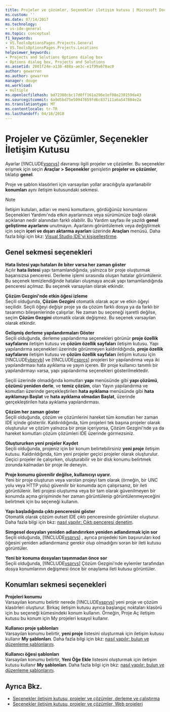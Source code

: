 ```yaml
---
title: Projeler ve çözümler, Seçenekler iletişim kutusu | Microsoft Docs
ms.custom: ''
ms.date: 07/14/2017
ms.technology:
- vs-ide-general
ms.topic: conceptual
f1_keywords:
- VS.ToolsOptionsPages.Projects.General
- VS.ToolsOptionsPages.Projects.Locations
helpviewer_keywords:
- Projects and Solutions Options dialog box
- Options dialog box, Projects and Solutions
ms.assetid: 2801f24e-a138-488a-ae3c-e1f99a678ac0
author: gewarren
ms.author: gewarren
manager: douge
ms.workload:
- multiple
ms.openlocfilehash: bd72380cbc17d0ff161a296e1ef08e238159da43
ms.sourcegitcommit: 6a9d5bd75e50947659fd6c837111a6a547884e2a
ms.translationtype: MT
ms.contentlocale: tr-TR
ms.lasthandoff: 04/16/2018
---
```

# <a name="projects-and-solutions-options-dialog-box"></a>Projeler ve Çözümler, Seçenekler İletişim Kutusu
Ayarlar [!INCLUDE[vsprvs](../../code-quality/includes/vsprvs_md.md)] davranışı ilgili projeler ve çözümler. Bu seçenekler erişmek için seçin **Araçlar > Seçenekler** genişletin **projeler ve çözümler**, tıklatıp **genel**.

Proje ve şablon klasörleri için varsayılan yollar aracılığıyla ayarlanabilir **konumları** aynı iletişim kutusundaki sekmesi.
  
> [!NOTE]
>  İletişim kutuları, adları ve menü komutlarını, gördüğünüz konumlarını Seçenekleri Yardımı'nda etkin ayarlarınıza veya sürümünüze bağlı olarak açıklanan nedir alanından farklı olabilir. Bu Yardım sayfası ile yazıldı **genel geliştirme ayarlarını** unutmayın. Ayarlarını görüntülemek veya değiştirmek için seçin **içeri ve dışarı aktarma ayarları** üzerinde **Araçları** menüsü. Daha fazla bilgi için bkz: [Visual Studio IDE'yi kişiselleştirme](../../ide/personalizing-the-visual-studio-ide.md).  
  
## <a name="general-tab-options"></a>Genel sekmesi seçenekleri

**Hata listesi yapı hataları ile biter varsa her zaman göster**  
Açılır **hata listesi** yapı tamamlandığında, yalnızca bir proje oluşturmak başarısızsa penceresi. Derleme işlemi sırasında oluşan hatalar görüntülenir. Bu seçenek temizlendiğinde hataları oluşmaya ancak yapı tamamlandığında penceresi açılmaz. Bu seçenek varsayılan olarak etkindir.  

**Çözüm Gezgini'nde etkin öğesi izleme**  
Seçili olduğunda, **Çözüm Gezgini** otomatik olarak açar ve etkin öğeyi seçilidir. Seçili öğeyi değişir proje ya da çözüm farklı dosya ya da farklı bir tasarımcı bileşenlerinde çalışırlar. Ne zaman bu seçeneği işaretli değilse, seçim **Çözüm Gezgini** otomatik olarak değişmez. Bu seçenek varsayılan olarak etkindir.  

**Gelişmiş derleme yapılandırmaları Göster**  
Seçili olduğunda, derleme yapılandırma seçenekleri görünür **proje özellik sayfalarını** iletişim kutusu ve **çözüm özellik sayfaları** iletişim kutusu. Yapı yapılandırma seçenekleri üzerinde görünmeyen kaldırıldığında, **proje özellik sayfalarını** iletişim kutusu ve **çözüm özellik sayfaları** iletişim kutusu için [!INCLUDE[vbprvb](../../code-quality/includes/vbprvb_md.md)] ve [!INCLUDE[csprcs](../../data-tools/includes/csprcs_md.md)] projeleri bir yapılandırma veya iki yapılandırması hata ayıklama ve yayın içeren. Bir proje kullanıcı tanımlı bir yapılandırmayı varsa, yapı yapılandırma seçenekleri gösterilmektedir.  

Seçili üzerinde olmadığında komutları **yapı** menüsünde gibi **yapı çözümü**, **çözümü yeniden derle**, ve **temiz çözüm**, olan Yayın yapılandırma ve komutları üzerinde gerçekleştirilen **hata ayıklama** menüsünde gibi **hata ayıklamayı Başlat** ve **hata ayıklama olmadan Başlat**, üzerinde gerçekleştirilen hata ayıklama yapılandırması.  

**Çözüm her zaman göster**  
Seçili olduğunda, çözüm ve çözümlerini hareket tüm komutları her zaman IDE içinde gösterilir. Kaldırıldığında, tüm projeleri tek başına projeler olarak oluşturulur ve çözüm yalnızca bir proje içeriyorsa, Çözüm Gezgini'nde ya da hareket komutları çözüm çözümleri IDE üzerinde görmezsiniz.  

**Oluştururken yeni projeler Kaydet**  
Seçili olduğunda, projeniz için bir konum belirtebilirsiniz **yeni proje** iletişim kutusu. Kaldırıldığında, tüm yeni projeler geçici projeler olarak oluşturulur. Geçici projeler ile çalışırken, oluşturabilir ve bir disk konumu belirtmek zorunda kalmadan bir proje ile deneyin.  

**Proje konumu güvenilir değilse, kullanıcıyı uyarır.**  
Yeni bir proje oluşturun veya varolan projeyi tam olarak (örneğin, bir UNC yolu veya HTTP yolu) güvenilir bir konumda açın çalışırsanız, bir ileti görüntülenir. İleti projesi oluşturma veya bir tam olarak güvenilmeyen bir konumda açma girişiminde her zaman görüntülenip görüntülenmeyeceğini belirtmek için bu seçeneği kullanın.  

**Yapı başladığında çıktı penceresini göster**  
Otomatik olarak çözüm outset IDE çıktı penceresinde görüntüler oluşturur. Daha fazla bilgi için bkz: [nasıl yapılır: Çıktı penceresi denetim](http://msdn.microsoft.com/Library/91aebd15-8854-4a7a-9f7d-57376fb4e858).

**Simgesel dosyaları yeniden adlandırırken yeniden adlandırmak için sor**  
Seçili olduğunda, [!INCLUDE[vsprvs](../../code-quality/includes/vsprvs_md.md)] , ayrıca projedeki tüm başvuruları kod öğesini yeniden adlandırmanız gerekir olup olmadığını soran bir ileti kutusu görüntüler.  

**Yeni bir konuma dosyaları taşınmadan önce sor**  
Seçili olduğunda, [!INCLUDE[vsprvs](../../code-quality/includes/vsprvs_md.md)] Çözüm Gezgini'nde eylemler tarafından dosya konumlarının değişmesi önce bir onaylama ileti kutusu görüntüler. 

## <a name="locations-tab-options"></a>Konumları sekmesi seçenekleri

**Projeleri konumu**  
Varsayılan konumu belirtir nerede [!INCLUDE[vsprvs](../../code-quality/includes/vsprvs_md.md)] yeni proje ve çözüm klasörleri oluşturur. Birkaç iletişim kutusu ayrıca başlangıç noktaları klasörü için bu seçeneği kümesindeki konum kullanın. Örneğin, Proje Aç iletişim kutusu bu konum için My projeleri kısayol kullanır.  

**Kullanıcı proje şablonları**  
Varsayılan konumu belirtir, **yeni proje** listesini oluşturmak için iletişim kutusu kullanır **My şablonları**. Daha fazla bilgi için bkz: [nasıl yapılır: bulun ve düzenleme şablonlarını](../../ide/how-to-locate-and-organize-project-and-item-templates.md).  

**Kullanıcı öğesi şablonları**  
Varsayılan konumu belirtir, **Yeni Öğe Ekle** listesini oluşturmak için iletişim kutusu kullanır **My şablonları**. Daha fazla bilgi için bkz: [nasıl yapılır: bulun ve düzenleme şablonlarını](../../ide/how-to-locate-and-organize-project-and-item-templates.md). 

## <a name="see-also"></a>Ayrıca Bkz.  
- [Seçenekler iletişim kutusu, projeler ve çözümler, derleme ve çalıştırma](../../ide/reference/options-dialog-box-projects-and-solutions-build-and-run.md)  
- [Seçenekler iletişim kutusu, projeler ve çözümler, Web projeleri](../../ide/reference/options-dialog-box-projects-and-solutions-web-projects.md)